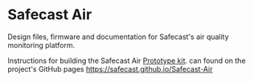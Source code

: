 # Safecast Air

Design files, firmware and documentation for Safecast's air quality monitoring platform.

Instructions for building the Safecast Air [Prototype kit](https://kithub.cc/safecast-air-quality-monitoring/). 
can found on the project's GitHub pages https://safecast.github.io/Safecast-Air

